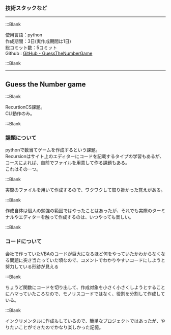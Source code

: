 
### 技術スタックなど  

---  

:::Blank  

使用言語：python  
作成期間：3日(実作成期間は1日)  
総コミット数：5コミット  
Github : [GitHub - GuessTheNumberGame](https://github.com/kip2/GuessTheNumberGame_RecursionCS)  

:::Blank  

---  

## Guess the Number game  

:::Blank  

RecurtionCS課題。  
CLI動作のみ。  

:::Blank  

### 課題について  

pythonで数当てゲームを作成するという課題。  
Recursionはサイト上のエディターにコードを記載するタイプの学習もあるが、コースによれば、自前でファイルを用意して作る課題もある。  
これはその一つ。  

:::Blank  

実際のファイルを用いて作成するので、ワクワクして取り掛かった覚えがある。  

:::Blank  

作成自体は個人の勉強の範囲ではやったことはあったが、それでも実際のターミナルやエディターを触って作成するのは、いつやっても楽しい。  

:::Blank  

### コードについて  

会社で作っていたVBAのコードが巨大になるほど何をやっていたかわからなくなる問題に突き当たっていた頃なので、コメントでわかりやすいコードにしようと努力している形跡が見える  

:::Blank  

ちょうど関数にコードを切り出して、作成対象を小さく小さくしようとすることにハマっていたころなので、モノリスコードではなく、役割を分割して作成している。  

:::Blank  

インクリメンタルに作成もしているので、簡単なプロジェクトではあったが、やりたいことができたのでかなり楽しかった記憶。  
